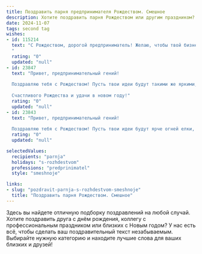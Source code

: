 ```yaml
---
title: Поздравить парня предпринимателя Рождеством. Смешное
description: Хотите поздравить парня Рождеством или другим праздником? Наш ИИ создаст незабываемое поздравление, а вы обязательно выделитесь среди других.  
date: 2024-11-07
tags: second tag
wishes:
- id: 115214
  text: "С Рождеством, дорогой предприниматель! Желаю, чтобы твой бизнес рос как на дрожжах, а прибыль — как снежный ком (только не тот, что на голову сваливается, а тот, что в банке!). Пусть конкуренты замерзнут от зависти, а клиенты одаривают тебя не только деньгами, но и искренними улыбками!  Пусть этот праздник будет полон чудес и неожиданных, но приятных сделок!
  "
  rating: "0"
  updated: "null"
- id: 23847
  text: "Привет, предпринимательный гений!
  
  Поздравляю тебя с Рождеством! Пусть твои идеи будут такими же яркими, как гирлянда на елке, и пусть твои сделки завершаются успехом быстрее, чем ты успеваешь сказать \"Белый медведь\"! Пусть этот праздник принесет тебе не только вкусные угощения, но и новые, неожиданные возможности для развития бизнеса. И помни, что даже если ты забудешь поставить елку, твои клиенты все равно будут приходить к тебе за праздничным настроением и успехом!
  
  Счастливого Рождества и удачи в новом году!"
  rating: "0"
  updated: "null"
- id: 23843
  text: "Привет, предпринимательный гений!
  
  Поздравляю тебя с Рождеством! Пусть твои идеи будут ярче огней елки, а бизнес-планы — крепче новогоднего салата! Пусть каждый твой шаг к успеху будет таким же неотразимым, как Санта на санях. И да пребудет с тобой сила, чтобы разбираться с бюрократией, как с новогодними подарками — легко и с улыбкой! Счастья, здоровья и процветания в новом году!"
  rating: "0"
  updated: "null"

selectedValues:
  recipients: "parnja"
  holidays: "s-rozhdestvom"
  professions: "predprinimatel"
  style: "smeshnoje"

links:
- slug: "pozdravit-parnja-s-rozhdestvom-smeshnoje"
  title: "Поздравить парня Рождеством. Смешное"
---
```


Здесь вы найдете отличную подборку поздравлений на любой случай.
Хотите поздравить друга с днём рождения, коллегу с профессиональным праздником или близких с Новым годом? У нас есть всё, чтобы сделать ваш поздравительный текст незабываемым. Выбирайте нужную категорию и находите лучшие слова для ваших близких и друзей!
